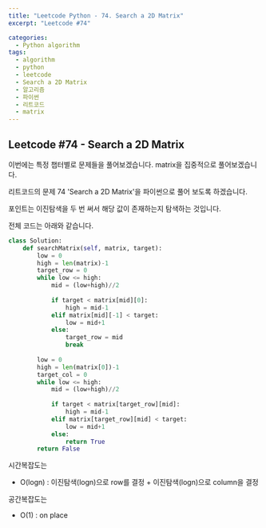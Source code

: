 ```yaml
---
title: "Leetcode Python - 74. Search a 2D Matrix"
excerpt: "Leetcode #74"

categories:
  - Python algorithm
tags:
  - algorithm
  - python
  - leetcode
  - Search a 2D Matrix
  - 알고리즘
  - 파이썬
  - 리트코드
  - matrix
---
```


## Leetcode #74 - Search a 2D Matrix

이번에는 특정 챕터별로 문제들을 풀어보겠습니다.
matrix을 집중적으로 풀어보겠습니다.

리트코드의 문제 74 'Search a 2D Matrix'을 파이썬으로 풀어 보도록 하겠습니다. 


포인트는 이진탐색을 두 번 써서 해당 값이 존재하는지 탐색하는 것입니다.


전체 코드는 아래와 같습니다.
```python
class Solution:
    def searchMatrix(self, matrix, target):
        low = 0
        high = len(matrix)-1
        target_row = 0
        while low <= high:
            mid = (low+high)//2
            
            if target < matrix[mid][0]:
                high = mid-1
            elif matrix[mid][-1] < target:
                low = mid+1
            else:
                target_row = mid
                break
        
        low = 0
        high = len(matrix[0])-1
        target_col = 0
        while low <= high:
            mid = (low+high)//2
            
            if target < matrix[target_row][mid]:
                high = mid-1
            elif matrix[target_row][mid] < target:
                low = mid+1
            else:
                return True
        return False
```

시간복잡도는 
* O(logn) : 이진탐색(logn)으로 row를 결정 + 이진탐색(logn)으로 column을 결정

공간복잡도는 
* O(1) : on place

